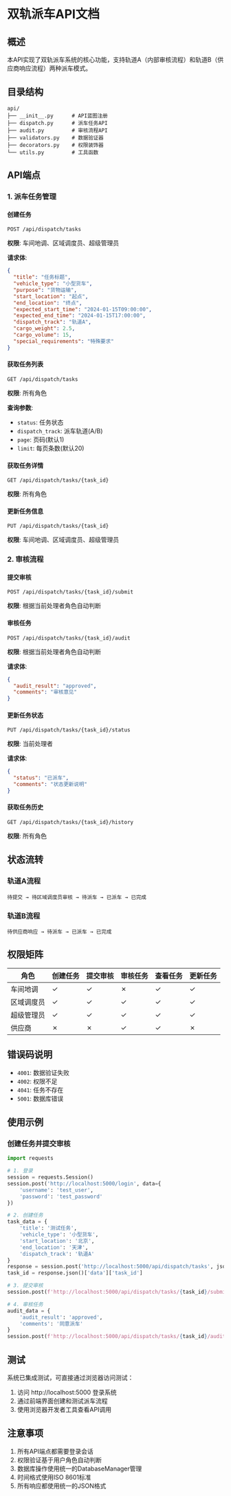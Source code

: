 # 双轨派车API文档

## 概述
本API实现了双轨派车系统的核心功能，支持轨道A（内部审核流程）和轨道B（供应商响应流程）两种派车模式。

## 目录结构
```
api/
├── __init__.py      # API蓝图注册
├── dispatch.py      # 派车任务API
├── audit.py         # 审核流程API
├── validators.py    # 数据验证器
├── decorators.py    # 权限装饰器
└── utils.py         # 工具函数
```

## API端点

### 1. 派车任务管理

#### 创建任务
```
POST /api/dispatch/tasks
```
**权限**: 车间地调、区域调度员、超级管理员

**请求体**:
```json
{
  "title": "任务标题",
  "vehicle_type": "小型货车",
  "purpose": "货物运输",
  "start_location": "起点",
  "end_location": "终点",
  "expected_start_time": "2024-01-15T09:00:00",
  "expected_end_time": "2024-01-15T17:00:00",
  "dispatch_track": "轨道A",
  "cargo_weight": 2.5,
  "cargo_volume": 15,
  "special_requirements": "特殊要求"
}
```

#### 获取任务列表
```
GET /api/dispatch/tasks
```
**权限**: 所有角色

**查询参数**:
- `status`: 任务状态
- `dispatch_track`: 派车轨道(A/B)
- `page`: 页码(默认1)
- `limit`: 每页条数(默认20)

#### 获取任务详情
```
GET /api/dispatch/tasks/{task_id}
```
**权限**: 所有角色

#### 更新任务信息
```
PUT /api/dispatch/tasks/{task_id}
```
**权限**: 车间地调、区域调度员、超级管理员

### 2. 审核流程

#### 提交审核
```
POST /api/dispatch/tasks/{task_id}/submit
```
**权限**: 根据当前处理者角色自动判断

#### 审核任务
```
POST /api/dispatch/tasks/{task_id}/audit
```
**权限**: 根据当前处理者角色自动判断

**请求体**:
```json
{
  "audit_result": "approved",
  "comments": "审核意见"
}
```

#### 更新任务状态
```
PUT /api/dispatch/tasks/{task_id}/status
```
**权限**: 当前处理者

**请求体**:
```json
{
  "status": "已派车",
  "comments": "状态更新说明"
}
```

#### 获取任务历史
```
GET /api/dispatch/tasks/{task_id}/history
```
**权限**: 所有角色

## 状态流转

### 轨道A流程
```
待提交 → 待区域调度员审核 → 待派车 → 已派车 → 已完成
```

### 轨道B流程
```
待供应商响应 → 待派车 → 已派车 → 已完成
```

## 权限矩阵

| 角色 | 创建任务 | 提交审核 | 审核任务 | 查看任务 | 更新任务 |
|------|----------|----------|----------|----------|----------|
| 车间地调 | ✓ | ✓ | ✗ | ✓ | ✓ |
| 区域调度员 | ✓ | ✓ | ✓ | ✓ | ✓ |
| 超级管理员 | ✓ | ✓ | ✓ | ✓ | ✓ |
| 供应商 | ✗ | ✗ | ✓ | ✓ | ✗ |

## 错误码说明

- `4001`: 数据验证失败
- `4002`: 权限不足
- `4041`: 任务不存在
- `5001`: 数据库错误

## 使用示例

### 创建任务并提交审核

```python
import requests

# 1. 登录
session = requests.Session()
session.post('http://localhost:5000/login', data={
    'username': 'test_user',
    'password': 'test_password'
})

# 2. 创建任务
task_data = {
    'title': '测试任务',
    'vehicle_type': '小型货车',
    'start_location': '北京',
    'end_location': '天津',
    'dispatch_track': '轨道A'
}
response = session.post('http://localhost:5000/api/dispatch/tasks', json=task_data)
task_id = response.json()['data']['task_id']

# 3. 提交审核
session.post(f'http://localhost:5000/api/dispatch/tasks/{task_id}/submit')

# 4. 审核任务
audit_data = {
    'audit_result': 'approved',
    'comments': '同意派车'
}
session.post(f'http://localhost:5000/api/dispatch/tasks/{task_id}/audit', json=audit_data)
```

## 测试

系统已集成测试，可直接通过浏览器访问测试：
1. 访问 http://localhost:5000 登录系统
2. 通过前端界面创建和测试派车流程
3. 使用浏览器开发者工具查看API调用

## 注意事项

1. 所有API端点都需要登录会话
2. 权限验证基于用户角色自动判断
3. 数据库操作使用统一的DatabaseManager管理
4. 时间格式使用ISO 8601标准
5. 所有响应都使用统一的JSON格式